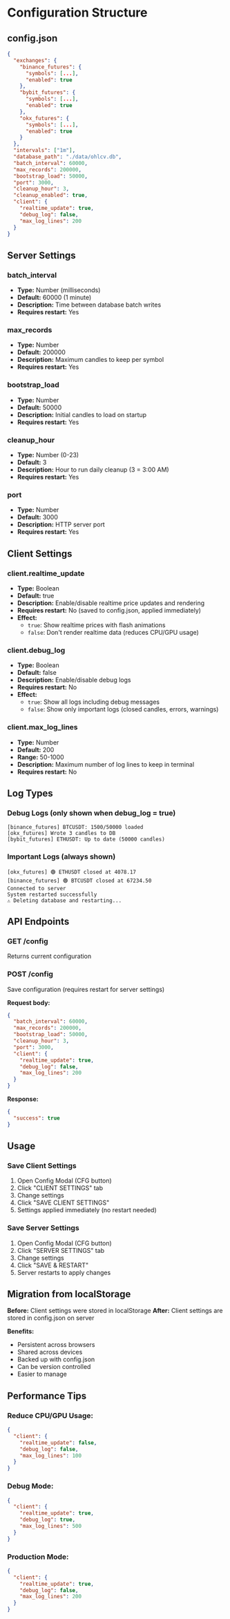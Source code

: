 # Configuration Structure

## config.json

```json
{
  "exchanges": {
    "binance_futures": {
      "symbols": [...],
      "enabled": true
    },
    "bybit_futures": {
      "symbols": [...],
      "enabled": true
    },
    "okx_futures": {
      "symbols": [...],
      "enabled": true
    }
  },
  "intervals": ["1m"],
  "database_path": "./data/ohlcv.db",
  "batch_interval": 60000,
  "max_records": 200000,
  "bootstrap_load": 50000,
  "port": 3000,
  "cleanup_hour": 3,
  "cleanup_enabled": true,
  "client": {
    "realtime_update": true,
    "debug_log": false,
    "max_log_lines": 200
  }
}
```

## Server Settings

### batch_interval
- **Type:** Number (milliseconds)
- **Default:** 60000 (1 minute)
- **Description:** Time between database batch writes
- **Requires restart:** Yes

### max_records
- **Type:** Number
- **Default:** 200000
- **Description:** Maximum candles to keep per symbol
- **Requires restart:** Yes

### bootstrap_load
- **Type:** Number
- **Default:** 50000
- **Description:** Initial candles to load on startup
- **Requires restart:** Yes

### cleanup_hour
- **Type:** Number (0-23)
- **Default:** 3
- **Description:** Hour to run daily cleanup (3 = 3:00 AM)
- **Requires restart:** Yes

### port
- **Type:** Number
- **Default:** 3000
- **Description:** HTTP server port
- **Requires restart:** Yes

## Client Settings

### client.realtime_update
- **Type:** Boolean
- **Default:** true
- **Description:** Enable/disable realtime price updates and rendering
- **Requires restart:** No (saved to config.json, applied immediately)
- **Effect:** 
  - `true`: Show realtime prices with flash animations
  - `false`: Don't render realtime data (reduces CPU/GPU usage)

### client.debug_log
- **Type:** Boolean
- **Default:** false
- **Description:** Enable/disable debug logs
- **Requires restart:** No
- **Effect:**
  - `true`: Show all logs including debug messages
  - `false`: Show only important logs (closed candles, errors, warnings)

### client.max_log_lines
- **Type:** Number
- **Default:** 200
- **Range:** 50-1000
- **Description:** Maximum number of log lines to keep in terminal
- **Requires restart:** No

## Log Types

### Debug Logs (only shown when debug_log = true)
```
[binance_futures] BTCUSDT: 1500/50000 loaded
[okx_futures] Wrote 3 candles to DB
[bybit_futures] ETHUSDT: Up to date (50000 candles)
```

### Important Logs (always shown)
```
[okx_futures] 🟢 ETHUSDT closed at 4078.17
[binance_futures] 🟢 BTCUSDT closed at 67234.50
Connected to server
System restarted successfully
⚠️ Deleting database and restarting...
```

## API Endpoints

### GET /config
Returns current configuration

### POST /config
Save configuration (requires restart for server settings)

**Request body:**
```json
{
  "batch_interval": 60000,
  "max_records": 200000,
  "bootstrap_load": 50000,
  "cleanup_hour": 3,
  "port": 3000,
  "client": {
    "realtime_update": true,
    "debug_log": false,
    "max_log_lines": 200
  }
}
```

**Response:**
```json
{
  "success": true
}
```

## Usage

### Save Client Settings
1. Open Config Modal (CFG button)
2. Click "CLIENT SETTINGS" tab
3. Change settings
4. Click "SAVE CLIENT SETTINGS"
5. Settings applied immediately (no restart needed)

### Save Server Settings
1. Open Config Modal (CFG button)
2. Click "SERVER SETTINGS" tab
3. Change settings
4. Click "SAVE & RESTART"
5. Server restarts to apply changes

## Migration from localStorage

**Before:** Client settings were stored in localStorage
**After:** Client settings are stored in config.json on server

**Benefits:**
- Persistent across browsers
- Shared across devices
- Backed up with config.json
- Can be version controlled
- Easier to manage

## Performance Tips

### Reduce CPU/GPU Usage:
```json
{
  "client": {
    "realtime_update": false,
    "debug_log": false,
    "max_log_lines": 100
  }
}
```

### Debug Mode:
```json
{
  "client": {
    "realtime_update": true,
    "debug_log": true,
    "max_log_lines": 500
  }
}
```

### Production Mode:
```json
{
  "client": {
    "realtime_update": true,
    "debug_log": false,
    "max_log_lines": 200
  }
}
```
